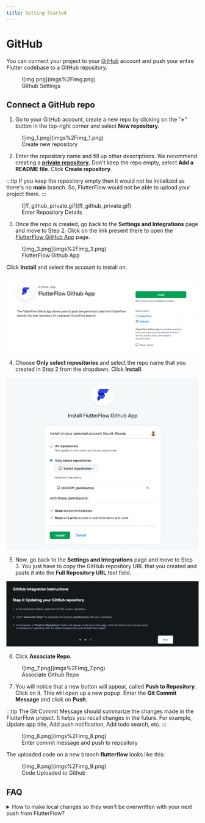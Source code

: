 ```yaml
---
title: Getting Started
---
```



# GitHub

You can connect your project to your [GitHub](https://github.com/) account and push your entire Flutter codebase to a GitHub repository.

<figure>
    ![img.png](imgs%2Fimg.png)
  <figcaption class="centered-caption">Github Settings</figcaption>
</figure>

## Connect a GitHub repo

1. Go to your GitHub account, create a new repo by clicking on the "**+**" button in the top-right corner and select **New repository**.

<figure>
   ![img_1.png](imgs%2Fimg_1.png)
  <figcaption class="centered-caption">Create new repository</figcaption>
</figure>

2. Enter the repository name and fill up other descriptions. We recommend creating a [**private repository**](https://docs.github.com/en/repositories/creating-and-managing-repositories/about-repositories)**.** Don't keep the repo empty, select **Add a README file**. Click **Create repository**.

:::tip
If you keep the repository empty then it would not be initialized as there's no **main** branch. So, FlutterFlow would not be able to upload your project there.
:::

<figure>
    ![ff_github_private.gif](ff_github_private.gif)
  <figcaption class="centered-caption">Enter Repository Details</figcaption>
</figure>

3. Once the repo is created, go back to the **Settings and Integrations** page and move to Step 2. Click on the link present there to open the [FlutterFlow GitHub App](https://github.com/apps/flutterflow-github-app) page.

<figure>
    ![img_3.png](imgs%2Fimg_3.png)
  <figcaption class="centered-caption">FlutterFlow Github App</figcaption>
</figure>

Click **Install** and select the account to install on.

![img_4.png](imgs%2Fimg_4.png)

4. Choose **Only select repositories** and select the repo name that you created in Step 2 from the dropdown. Click **Install**.

![img_5.png](imgs%2Fimg_5.png)

5. Now, go back to the **Settings and Integrations** page and move to Step 3. You just have to copy the GitHub repository URL that you created and paste it into the **Full Repository URL** text field.

![img_6.png](imgs%2Fimg_6.png)

6. Click **Associate Repo**.

<figure>
    ![img_7.png](imgs%2Fimg_7.png)
  <figcaption class="centered-caption">Associate Github Repo</figcaption>
</figure>


7. You will notice that a new button will appear, called **Push to Repository**. Click on it. This will open up a new popup. Enter the **Git Commit Message** and click on **Push**.

:::tip
The Git Commit Message should summarize the changes made in the FlutterFlow project. It helps you recall changes in the future. For example, Update app title, Add push notification, Add todo search, etc.
:::

<figure>
    ![img_8.png](imgs%2Fimg_8.png)
  <figcaption class="centered-caption">Enter commit message and push to repository</figcaption>
</figure>


The uploaded code on a new branch **flutterflow** looks like this:

<figure>
    ![img_9.png](imgs%2Fimg_9.png)
  <figcaption class="centered-caption">Code Uploaded to Github</figcaption>
</figure>

## FAQ

<details>
<summary>How to make local changes so they won't be overwritten with your next push from 
FlutterFlow?</summary>

You can find the step-by-step guide for managing the custom code [here.](/customizing-your-app/manage-custom-code-in-github)

Here are a few tips and tricks:

* FlutterFlow pushes any changes to a branch called **flutterflow**, it doesn't modify anything present inside your other branches.
* You should not make any direct changes to the **flutterflow** branch.
* If you want to make any modifications to the code should be made in a **different branch (e.g. main branch).**
* That way the next time you push from FlutterFlow, it will overwrite the FlutterFlow branch. You 
  can merge these changes into your main branch.
</details>



